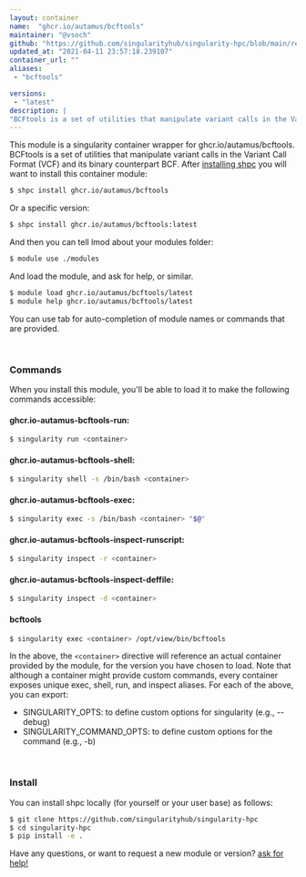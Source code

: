 ```yaml
---
layout: container
name:  "ghcr.io/autamus/bcftools"
maintainer: "@vsoch"
github: "https://github.com/singularityhub/singularity-hpc/blob/main/registry/ghcr.io/autamus/bcftools/container.yaml"
updated_at: "2021-04-11 23:57:18.239107"
container_url: ""
aliases:
 - "bcftools"

versions:
 - "latest"
description: |
"BCFtools is a set of utilities that manipulate variant calls in the Variant Call Format (VCF) and its binary counterpart BCF."
---
```


This module is a singularity container wrapper for ghcr.io/autamus/bcftools.
BCFtools is a set of utilities that manipulate variant calls in the Variant Call Format (VCF) and its binary counterpart BCF.
After [installing shpc](#install) you will want to install this container module:

```bash
$ shpc install ghcr.io/autamus/bcftools
```

Or a specific version:

```bash
$ shpc install ghcr.io/autamus/bcftools:latest
```

And then you can tell lmod about your modules folder:

```bash
$ module use ./modules
```

And load the module, and ask for help, or similar.

```bash
$ module load ghcr.io/autamus/bcftools/latest
$ module help ghcr.io/autamus/bcftools/latest
```

You can use tab for auto-completion of module names or commands that are provided.

<br>

### Commands

When you install this module, you'll be able to load it to make the following commands accessible:

#### ghcr.io-autamus-bcftools-run:

```bash
$ singularity run <container>
```

#### ghcr.io-autamus-bcftools-shell:

```bash
$ singularity shell -s /bin/bash <container>
```

#### ghcr.io-autamus-bcftools-exec:

```bash
$ singularity exec -s /bin/bash <container> "$@"
```

#### ghcr.io-autamus-bcftools-inspect-runscript:

```bash
$ singularity inspect -r <container>
```

#### ghcr.io-autamus-bcftools-inspect-deffile:

```bash
$ singularity inspect -d <container>
```


#### bcftools
       
```bash
$ singularity exec <container> /opt/view/bin/bcftools
```



In the above, the `<container>` directive will reference an actual container provided
by the module, for the version you have chosen to load. Note that although a container
might provide custom commands, every container exposes unique exec, shell, run, and
inspect aliases. For each of the above, you can export:

 - SINGULARITY_OPTS: to define custom options for singularity (e.g., --debug)
 - SINGULARITY_COMMAND_OPTS: to define custom options for the command (e.g., -b)

<br>
  
### Install

You can install shpc locally (for yourself or your user base) as follows:

```bash
$ git clone https://github.com/singularityhub/singularity-hpc
$ cd singularity-hpc
$ pip install -e .
```

Have any questions, or want to request a new module or version? [ask for help!](https://github.com/singularityhub/singularity-hpc/issues)